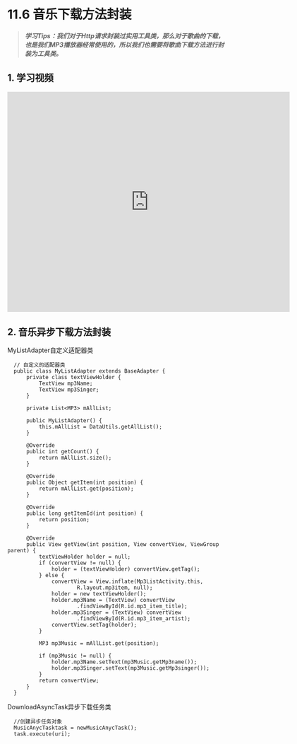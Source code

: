 # 11.6 音乐下载方法封装

>##### 学习Tips：我们对于Http请求封装过实用工具类，那么对于歌曲的下载，也是我们MP3播放器经常使用的，所以我们也需要将歌曲下载方法进行封装为工具类。

## 1. 学习视频

<iframe frameborder="0" width="640" height="498" src="https://v.qq.com/iframe/player.html?vid=z0180bhmznp&tiny=0&auto=0" allowfullscreen></iframe>

## 2. 音乐异步下载方法封装

MyListAdapter自定义适配器类

```
  // 自定义的适配器类
  public class MyListAdapter extends BaseAdapter {
      private class textViewHolder {
          TextView mp3Name;
          TextView mp3Singer;
      }

      private List<MP3> mAllList;

      public MyListAdapter() {
          this.mAllList = DataUtils.getAllList();
      }

      @Override
      public int getCount() {
          return mAllList.size();
      }

      @Override
      public Object getItem(int position) {
          return mAllList.get(position);
      }

      @Override
      public long getItemId(int position) {
          return position;
      }

      @Override
      public View getView(int position, View convertView, ViewGroup parent) {
          textViewHolder holder = null;
          if (convertView != null) {
              holder = (textViewHolder) convertView.getTag();
          } else {
              convertView = View.inflate(Mp3ListActivity.this,
                      R.layout.mp3item, null);
              holder = new textViewHolder();
              holder.mp3Name = (TextView) convertView
                      .findViewById(R.id.mp3_item_title);
              holder.mp3Singer = (TextView) convertView
                      .findViewById(R.id.mp3_item_artist);
              convertView.setTag(holder);
          }

          MP3 mp3Music = mAllList.get(position);

          if (mp3Music != null) {
              holder.mp3Name.setText(mp3Music.getMp3name());
              holder.mp3Singer.setText(mp3Music.getMp3singer());
          }
          return convertView;
      }
  }
```

DownloadAsyncTask异步下载任务类

```
  //创建异步任务对象
  MusicAnycTasktask = newMusicAnycTask();
  task.execute(uri);
```
